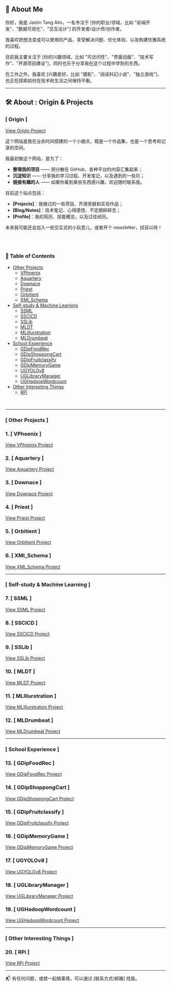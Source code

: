 ## 👋 About Me

你好，我是 Jastin Tang Alin，一名专注于 [你的职业/领域，比如 "前端开发"、"数据可视化"、"交互设计"] 的开发者/设计师/创作者。

我喜欢把想法变成可以使用的产品，享受解决问题、优化体验、以及构建优雅系统的过程。

目前我主要关注于 [你的兴趣领域，比如 "可访问性"、"界面动画"、"技术写作"、"开源项目建设"]，同时也乐于分享我在这个过程中学到的东西。

在工作之外，我喜欢 [兴趣爱好，比如 "摄影"、"阅读科幻小说"、"独立游戏"]，也正在探索如何在技术和生活之间保持平衡。

---

## 🛠️ About : Origin & Projects

### **[ Origin ]** 

[View Origin Project](/projects/TriOrigin)


这个网站是我在业余时间搭建的一个小据点，既是一个作品集，也是一个思考和记录的空间。

我最初做这个网站，是为了：
- **整理我的项目** —— 把分散在 GitHub、各种平台的内容汇集起来；
- **沉淀知识** —— 分享我的学习过程、开发笔记，以及遇到的一些坑；
- **链接有趣的人** —— 如果你看到某些东西感兴趣，欢迎随时联系我。

目前这个站点包括：
- **[Projects]**：我做过的一些项目、开源贡献和实验作品；
- **[Blog/Notes]**：技术笔记、心得感悟、不定期碎碎念；
- **[Profile]**：我的简历、技能概览，以及过往经历。

未来我可能还会加入一些交互式的小玩意儿，或者开个 newsletter，拭目以待！

<br><br>


### **📌 Table of Contents**

- [Other Projects](#other-projects)  
  - [VPhoenix](#vphoenix)  
  - [Aquartery](#aquartery)  
  - [Downace](#downace)  
  - [Priest](#priest)  
  - [Orbitient](#orbitient)  
  - [XMI_Schema](#xmi_schema)
- [Self-study & Machine Learning](#self-study--machine-learning)  
  - [SSML](#ssml)  
  - [SSCICD](#sscicd)  
  - [SSLib](#sslib)  
  - [MLDT](#mldt)  
  - [MLIllurstration](#mlillurstration)  
  - [MLDrumbeat](#mldrumbeat)
- [School Experience](#school-experience)  
  - [GDipFoodRec](#gdipfoodrec)  
  - [GDipShoppongCart](#gdipshoppongcart)  
  - [GDipFruitclassify](#gdipfruitclassify)  
  - [GDipMemoryGame](#gdipmemorygame)  
  - [UGYOLOv8](#ugyolov8)  
  - [UGLibraryManager](#uglibrarymanager)  
  - [UGHadoopWordcount](#ughadoopwordcount)
- [Other Interesting Things](#other-interesting-things)  
  - [RPi](#rpi)

<br>

---

### **[ Other Projects ]** <a id="other-projects"></a>

### 1. [ VPhoenix ] <a id="vphoenix"></a>  
[View VPhoenix Project](/projects/TriVPhoenix)

### 2. [ Aquartery ] <a id="aquartery"></a>  
[View Aquartery Project](/projects/TriAquartery)

### 3. [ Downace ] <a id="downace"></a>  
[View Downace Project](/projects/TriDownace)

### 4. [ Priest ] <a id="priest"></a>  
[View Priest Project](/projects/TriPriest)

### 5. [ Orbitient ] <a id="orbitient"></a>  
[View Orbitient Project](/projects/TriOrbitient)

### 6. [ XMI_Schema ] <a id="xmi_schema"></a>  
[View XMI_Schema Project](/projects/XMI_Schema)

---

### **[ Self-study & Machine Learning ]** <a id="self-study--machine-learning"></a>

### 7. [ SSML ] <a id="ssml"></a>  
[View SSML Project](/projects/SSML)

### 8. [ SSCICD ] <a id="sscicd"></a>  
[View SSCICD Project](/projects/SSCICD)

### 9. [ SSLib ] <a id="sslib"></a>  
[View SSLib Project](/projects/SSLib)

### 10. [ MLDT ] <a id="mldt"></a>  
[View MLDT Project](/projects/MLDT)

### 11. [ MLIllurstration ] <a id="mlillurstration"></a>  
[View MLIllurstration Project](/projects/MLIllurstration)

### 12. [ MLDrumbeat ] <a id="mldrumbeat"></a>  
[View MLDrumbeat Project](/projects/MLDrumbeat)

---

### **[ School Experience ]** <a id="school-experience"></a>

### 13. [ GDipFoodRec ] <a id="gdipfoodrec"></a>  
[View GDipFoodRec Project](/projects/GDipFoodRec)

### 14. [ GDipShoppongCart ] <a id="gdipshoppongcart"></a>  
[View GDipShoppongCart Project](/projects/GDipShoppongCart)

### 15. [ GDipFruitclassify ] <a id="gdipfruitclassify"></a>  
[View GDipFruitclassify Project](/projects/GDipFruitclassify)

### 16. [ GDipMemoryGame ] <a id="gdipmemorygame"></a>  
[View GDipMemoryGame Project](/projects/GDipMemoryGame)

### 17. [ UGYOLOv8 ] <a id="ugyolov8"></a>  
[View UGYOLOv8 Project](/projects/UGYOLOv8)

### 18. [ UGLibraryManager ] <a id="uglibrarymanager"></a>  
[View UGLibraryManager Project](/projects/UGLibraryManager)

### 19. [ UGHadoopWordcount ] <a id="ughadoopwordcount"></a>  
[View UGHadoopWordcount Project](/projects/UGHadoopWordcount)

---

### **[ Other Interesting Things ]** <a id="other-interesting-things"></a>

### 20. [ RPi ] <a id="rpi"></a>  
[View RPi Project](/projects/RPi)

---

📬 有任何问题，或想一起搞事情，可以通过 [联系方式/邮箱] 找我。


